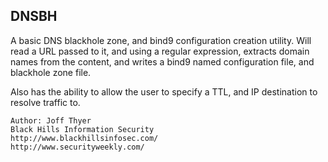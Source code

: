 ## DNSBH

A basic DNS blackhole zone, and bind9 configuration creation
utility.  Will read a URL passed to it, and using a regular
expression, extracts domain names from the content, and
writes a bind9 named configuration file, and blackhole
zone file.

Also has the ability to allow the user to specify a TTL, and
IP destination to resolve traffic to.

    Author: Joff Thyer
    Black Hills Information Security
    http://www.blackhillsinfosec.com/
    http://www.securityweekly.com/


